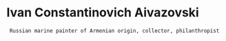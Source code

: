 # Ivan Constantinovich Aivazovski

``` Russian marine painter of Armenian origin, collector, philanthropist```